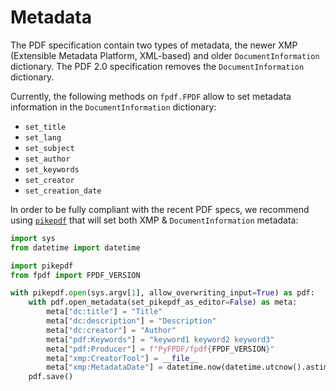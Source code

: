 # Metadata #

The PDF specification contain two types of metadata, the newer XMP
(Extensible Metadata Platform, XML-based) and older `DocumentInformation` dictionary.
The PDF 2.0 specification removes the `DocumentInformation` dictionary.

Currently, the following methods on `fpdf.FPDF` allow to set metadata information
in the `DocumentInformation` dictionary:

- `set_title`
- `set_lang`
- `set_subject`
- `set_author`
- `set_keywords`
- `set_creator`
- `set_creation_date`

In order to be fully compliant with the recent PDF specs,
we recommend using [`pikepdf`](https://github.com/pikepdf/pikepdf/) that will set both XMP & `DocumentInformation` metadata:

```python
import sys
from datetime import datetime

import pikepdf
from fpdf import FPDF_VERSION

with pikepdf.open(sys.argv[1], allow_overwriting_input=True) as pdf:
    with pdf.open_metadata(set_pikepdf_as_editor=False) as meta:
        meta["dc:title"] = "Title"
        meta["dc:description"] = "Description"
        meta["dc:creator"] = "Author"
        meta["pdf:Keywords"] = "keyword1 keyword2 keyword3"
        meta["pdf:Producer"] = f"PyFPDF/fpdf{FPDF_VERSION}"
        meta["xmp:CreatorTool"] = __file__
        meta["xmp:MetadataDate"] = datetime.now(datetime.utcnow().astimezone().tzinfo).isoformat()
    pdf.save()
```
